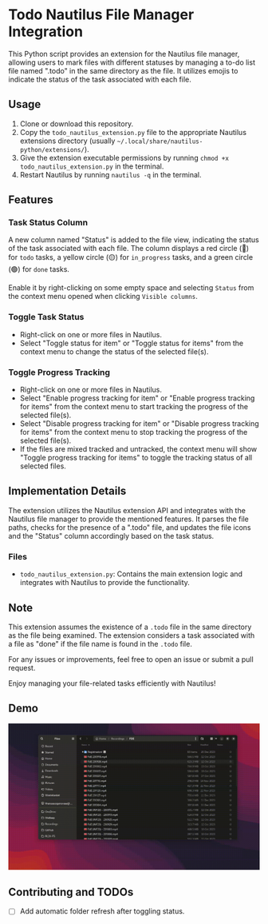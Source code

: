 # Todo Nautilus File Manager Integration
This Python script provides an extension for the Nautilus file manager, allowing users to mark files with different statuses by managing a to-do list file named ".todo" in the same directory as the file. It utilizes emojis to indicate the status of the task associated with each file.

## Usage 

1. Clone or download this repository.
2. Copy the `todo_nautilus_extension.py` file to the appropriate Nautilus extensions directory (usually `~/.local/share/nautilus-python/extensions/`).
3. Give the extension executable permissions by running `chmod +x todo_nautilus_extension.py` in the terminal.
4. Restart Nautilus by running `nautilus -q` in the terminal.

## Features

### Task Status Column

A new column named "Status" is added to the file view, indicating the status of the task associated with each file. The column displays a red circle (🔴) for `todo` tasks, a yellow circle (🟡) for `in_progress` tasks, and a green circle (🟢) for `done` tasks.

Enable it by right-clicking on some empty space and selecting `Status` from the context menu opened when clicking `Visible columns`.
### Toggle Task Status

- Right-click on one or more files in Nautilus.
- Select "Toggle status for item" or "Toggle status for items" from the context menu to change the status of the selected file(s).

### Toggle Progress Tracking

- Right-click on one or more files in Nautilus.
- Select "Enable progress tracking for item" or "Enable progress tracking for items" from the context menu to start tracking the progress of the selected file(s).
- Select "Disable progress tracking for item" or "Disable progress tracking for items" from the context menu to stop tracking the progress of the selected file(s).
- If the files are mixed tracked and untracked, the context menu will show "Toggle progress tracking for items" to toggle the tracking status of all selected files. 

## Implementation Details

The extension utilizes the Nautilus extension API and integrates with the Nautilus file manager to provide the mentioned features. It parses the file paths, checks for the presence of a ".todo" file, and updates the file icons and the "Status" column accordingly based on the task status.

### Files

- `todo_nautilus_extension.py`: Contains the main extension logic and integrates with Nautilus to provide the functionality.

## Note

This extension assumes the existence of a `.todo` file in the same directory as the file being examined. The extension considers a task associated with a file as "done" if the file name is found in the `.todo` file.

For any issues or improvements, feel free to open an issue or submit a pull request.

Enjoy managing your file-related tasks efficiently with Nautilus!

##  Demo
![Demo](src/demo.gif)

## Contributing and TODOs
- [ ] Add automatic folder refresh after toggling status.
